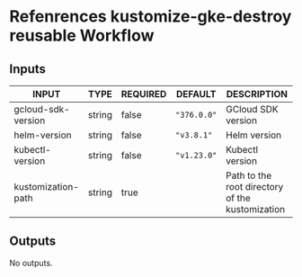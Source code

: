 # Refenrences kustomize-gke-destroy reusable Workflow
## Inputs

<!-- AUTO-DOC-INPUT:START - Do not remove or modify this section -->

|       INPUT        |  TYPE  | REQUIRED |   DEFAULT   |                   DESCRIPTION                   |
|--------------------|--------|----------|-------------|-------------------------------------------------|
| gcloud-sdk-version | string |  false   | `"376.0.0"` |               GCloud SDK version                |
|    helm-version    | string |  false   | `"v3.8.1"`  |                  Helm version                   |
|  kubectl-version   | string |  false   | `"v1.23.0"` |                 Kubectl version                 |
| kustomization-path | string |   true   |             | Path to the root directory of the kustomization |

<!-- AUTO-DOC-INPUT:END -->
## Outputs

<!-- AUTO-DOC-OUTPUT:START - Do not remove or modify this section -->
No outputs.
<!-- AUTO-DOC-OUTPUT:END -->

